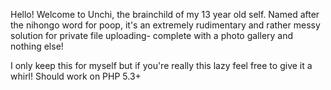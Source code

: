 Hello! Welcome to Unchi, the brainchild of my 13 year old self. Named after the nihongo word for poop, it's an extremely rudimentary and rather messy solution for private file uploading- complete with a photo gallery and nothing else!

I only keep this for myself but if you're really this lazy feel free to give it a whirl! Should work on PHP 5.3+
